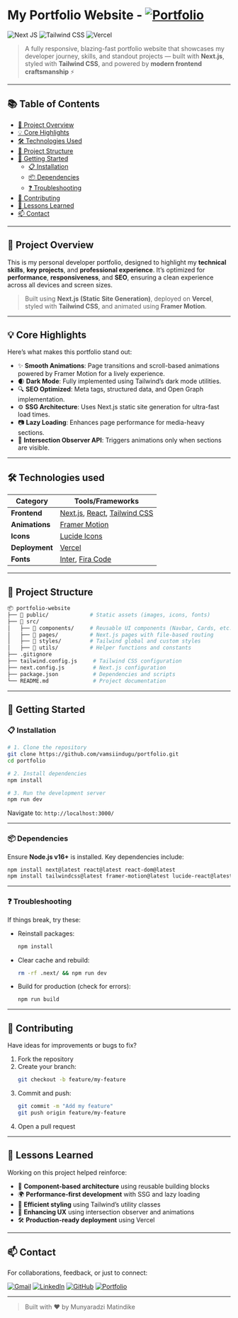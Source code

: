 # My Portfolio Website - [![Portfolio](https://img.shields.io/badge/Portfolio-%23000000.svg?style=for-the-badge&logo=firefox&logoColor=#FF7139)](https://vamsiindugu.vercel.app/)
![Next JS](https://img.shields.io/badge/Next.js-black?style=for-the-badge&logo=next.js&logoColor=white)
![Tailwind CSS](https://img.shields.io/badge/TailwindCSS-38B2AC?style=for-the-badge&logo=tailwind-css&logoColor=white)
![Vercel](https://img.shields.io/badge/Vercel-%23000000.svg?style=for-the-badge&logo=vercel&logoColor=white)

> A fully responsive, blazing-fast portfolio website that showcases my developer journey, skills, and standout projects — built with **Next.js**, styled with **Tailwind CSS**, and powered by **modern frontend craftsmanship** ⚡

---

## 📚 Table of Contents  

- [🎯 Project Overview](#-project-overview)  
- [💡 Core Highlights](#-core-highlights)  
- [🛠️ Technologies Used](#-technologies-used)  
- [📁 Project Structure](#-project-structure)  
- [🚀 Getting Started](#-getting-started)  
  - [📋 Installation](#-installation)  
  - [📦 Dependencies](#-dependencies)  
  - [❓ Troubleshooting](#-troubleshooting)  
- [🤝 Contributing](#-contributing)  
- [📘 Lessons Learned](#-lessons-learned)  
- [📫 Contact](#-contact)  

---

## 🎯 Project Overview  

This is my personal developer portfolio, designed to highlight my **technical skills**, **key projects**, and **professional experience**. It’s optimized for **performance**, **responsiveness**, and **SEO**, ensuring a clean experience across all devices and screen sizes.

> Built using **Next.js (Static Site Generation)**, deployed on **Vercel**, styled with **Tailwind CSS**, and animated using **Framer Motion**.

---

## 💡 Core Highlights  

Here’s what makes this portfolio stand out:

- ✨ **Smooth Animations**: Page transitions and scroll-based animations powered by Framer Motion for a lively experience.  
- 🌒 **Dark Mode**: Fully implemented using Tailwind’s dark mode utilities.  
- 🔍 **SEO Optimized**: Meta tags, structured data, and Open Graph implementation.  
- ⚙️ **SSG Architecture**: Uses Next.js static site generation for ultra-fast load times.  
- 📷 **Lazy Loading**: Enhances page performance for media-heavy sections.  
- 🧠 **Intersection Observer API**: Triggers animations only when sections are visible.

---

## 🛠 Technologies used

| Category      | Tools/Frameworks |
|---------------|------------------|
| **Frontend**  | [Next.js](https://nextjs.org/), [React](https://react.dev/), [Tailwind CSS](https://tailwindcss.com/) |
| **Animations**| [Framer Motion](https://www.framer.com/motion/) |
| **Icons**     | [Lucide Icons](https://lucide.dev/) |
| **Deployment**| [Vercel](https://vercel.com/) |
| **Fonts**     | [Inter](https://fonts.google.com/specimen/Inter), [Fira Code](https://fonts.google.com/specimen/Fira+Code) |

---

## 📁 Project Structure  

```bash
📦 portfolio-website  
├── 📂 public/             # Static assets (images, icons, fonts)  
├── 📂 src/  
│   ├── 📂 components/     # Reusable UI components (Navbar, Cards, etc.)  
│   ├── 📂 pages/          # Next.js pages with file-based routing  
│   ├── 📂 styles/         # Tailwind global and custom styles  
│   ├── 📂 utils/          # Helper functions and constants  
├── .gitignore  
├── tailwind.config.js     # Tailwind CSS configuration  
├── next.config.js         # Next.js configuration  
├── package.json           # Dependencies and scripts  
└── README.md              # Project documentation  
```

---

## 🚀 Getting Started  

### 📋 Installation  

```bash
# 1. Clone the repository
git clone https://github.com/vamsiindugu/portfolio.git
cd portfolio

# 2. Install dependencies
npm install

# 3. Run the development server
npm run dev
```

Navigate to: `http://localhost:3000/`

---

### 📦 Dependencies  

Ensure **Node.js v16+** is installed. Key dependencies include:

```bash
npm install next@latest react@latest react-dom@latest
npm install tailwindcss@latest framer-motion@latest lucide-react@latest
```

---

### ❓ Troubleshooting  

If things break, try these:

- Reinstall packages:
  ```bash
  npm install
  ```

- Clear cache and rebuild:
  ```bash
  rm -rf .next/ && npm run dev
  ```

- Build for production (check for errors):
  ```bash
  npm run build
  ```

---

## 🤝 Contributing  

Have ideas for improvements or bugs to fix?

1. Fork the repository  
2. Create your branch:  
   ```bash
   git checkout -b feature/my-feature
   ```  
3. Commit and push:  
   ```bash
   git commit -m "Add my feature"
   git push origin feature/my-feature
   ```  
4. Open a pull request  

---

## 📘 Lessons Learned  

Working on this project helped reinforce:

- 🧩 **Component-based architecture** using reusable building blocks  
- 🌍 **Performance-first development** with SSG and lazy loading  
- 🎨 **Efficient styling** using Tailwind’s utility classes  
- 🎥 **Enhancing UX** using intersection observer and animations  
- 🛠️ **Production-ready deployment** using Vercel  

---

## 📫 Contact  

For collaborations, feedback, or just to connect:

[![Gmail](https://img.shields.io/badge/Gmail-D14836?style=for-the-badge&logo=gmail&logoColor=white)](mailto:mmatindike@outlook.com)
[![LinkedIn](https://img.shields.io/badge/LinkedIn-%230077B5.svg?style=for-the-badge&logo=linkedin&logoColor=white)](https://www.linkedin.com/in/munyaradzi-matindike-864884222/)
[![GitHub](https://img.shields.io/badge/GitHub-%23121011.svg?style=for-the-badge&logo=github&logoColor=white)](https://github.com/devMunyaradziMatindike)
[![Portfolio](https://img.shields.io/badge/Portfolio-%23000000.svg?style=for-the-badge&logo=firefox&logoColor=#FF7139)](https://portifolio-ten-teal-93.vercel.app/)

---

> Built with ❤️ by Munyaradzi Matindike
